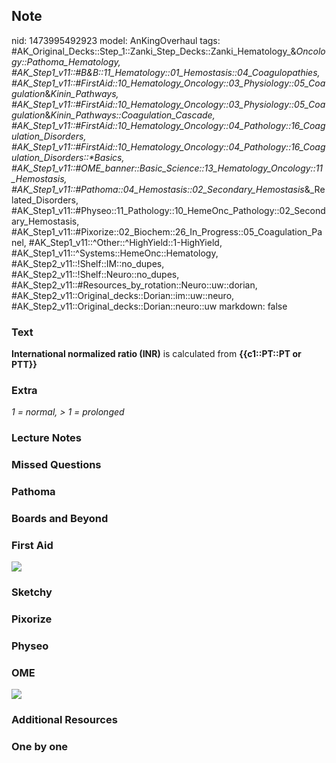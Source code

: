 ## Note
nid: 1473995492923
model: AnKingOverhaul
tags: #AK_Original_Decks::Step_1::Zanki_Step_Decks::Zanki_Hematology_&_Oncology::Pathoma_Hematology, #AK_Step1_v11::#B&B::11_Hematology::01_Hemostasis::04_Coagulopathies, #AK_Step1_v11::#FirstAid::10_Hematology_Oncology::03_Physiology::05_Coagulation_&_Kinin_Pathways, #AK_Step1_v11::#FirstAid::10_Hematology_Oncology::03_Physiology::05_Coagulation_&_Kinin_Pathways::Coagulation_Cascade, #AK_Step1_v11::#FirstAid::10_Hematology_Oncology::04_Pathology::16_Coagulation_Disorders, #AK_Step1_v11::#FirstAid::10_Hematology_Oncology::04_Pathology::16_Coagulation_Disorders::*Basics, #AK_Step1_v11::#OME_banner::Basic_Science::13_Hematology_Oncology::11_Hemostasis, #AK_Step1_v11::#Pathoma::04_Hemostasis::02_Secondary_Hemostasis_&_Related_Disorders, #AK_Step1_v11::#Physeo::11_Pathology::10_HemeOnc_Pathology::02_Secondary_Hemostasis, #AK_Step1_v11::#Pixorize::02_Biochem::26_In_Progress::05_Coagulation_Panel, #AK_Step1_v11::^Other::^HighYield::1-HighYield, #AK_Step1_v11::^Systems::HemeOnc::Hematology, #AK_Step2_v11::!Shelf::IM::no_dupes, #AK_Step2_v11::!Shelf::Neuro::no_dupes, #AK_Step2_v11::#Resources_by_rotation::Neuro::uw::dorian, #AK_Step2_v11::Original_decks::Dorian::im::uw::neuro, #AK_Step2_v11::Original_decks::Dorian::neuro::uw
markdown: false

### Text
<div>
  <b>International normalized ratio (INR)</b> is calculated from
  <b>{{c1::PT::PT or PTT}}</b>
</div>

### Extra
<i>1 = normal, > 1 = prolonged</i>

### Lecture Notes


### Missed Questions


### Pathoma


### Boards and Beyond


### First Aid
<img src="tmpeuwV2Y.png">

### Sketchy


### Pixorize


### Physeo


### OME
<div class="ome-widget">
  <a href=
  "https://onlinemeded.org/spa/heme-onc/hemostasis/acquire?ref=anki">
  <img src="_OME_AnkiFlashcards_Lesson_2.png"></a>
</div>

### Additional Resources


### One by one

